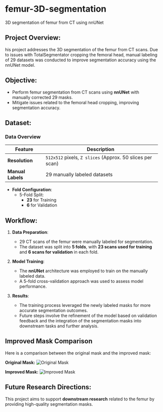 # femur-3D-segmentation 
3D segmentation of femur from CT using nnUNet

## Project Overview:
his project addresses the 3D segmentation of the femur from CT scans. Due to issues with TotalSegmentator cropping the femoral head, manual labeling of 29 datasets was conducted to improve segmentation accuracy using the nnUNet model.

## Objective:
- Perform femur segmentation from CT scans using **nnUNet** with manually corrected 29 masks.
- Mitigate issues related to the femoral head cropping, improving segmentation accuracy.

## Dataset:

### Data Overview
| Feature               | Description                                     |
|-----------------------|-------------------------------------------------|
| **Resolution**         | `512x512` pixels, `Z slices` (Approx. 50 slices per scan) |
| **Manual Labels**      | 29 manually labeled datasets                   |

- **Fold Configuration**:
  - 5-Fold Split:
    - **23** for Training 
    - **6** for Validation

## Workflow:
1. **Data Preparation**:
   - 29 CT scans of the femur were manually labeled for segmentation.
   - The dataset was split into **5 folds**, with **23 scans used for training** and **6 scans for validation** in each fold.

2. **Model Training**:
   - The **nnUNet** architecture was employed to train on the manually labeled data.
   - A 5-fold cross-validation approach was used to assess model performance.

3. **Results**:
   - The training process leveraged the newly labeled masks for more accurate segmentation outcomes.
   - Future steps involve the refinement of the model based on validation feedback and the integration of the segmentation masks into downstream tasks and further analysis.

## Improved Mask Comparison

Here is a comparison between the original mask and the improved mask:

**Original Mask:**
![Original Mask]([images/original_mask.png](https://github.com/user-attachments/assets/6d438db9-db4c-434c-9cb7-91deaa1232df))

**Improved Mask:**
![Improved Mask]([images/improved_mask.png](https://github.com/user-attachments/assets/a25b6100-fbee-42d4-a519-afb0086e8434))

## Future Research Directions:
This project aims to support **downstream research** related to the femur by providing high-quality segmentation masks.


